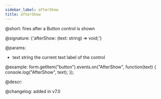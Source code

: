 ```yaml
---
sidebar_label: afterShow
title: afterShow
---          
```


@short: fires after a Button control is shown

@signature: {'afterShow: (text: string) => void;'}

@params:
- text     string  the current text label of the control




@example:
form.getItem("button").events.on("AfterShow", function(text) {
    console.log("AfterShow", text);
});



@descr:


@changelog: added in v7.0

